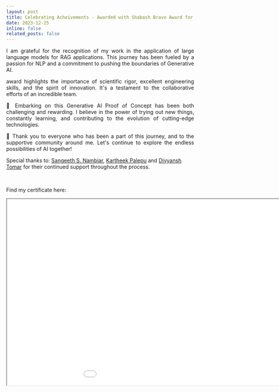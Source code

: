 ```yaml
---
layout: post
title: Celebrating Acheivements - Awarded with Shabash Bravo Award for excellent work
date: 2023-12-25
inline: false
related_posts: false
---
```


<p style="text-align:justify;">
I am grateful for the recognition of my work in the application of large language models for RAG applications. This journey has been fueled by a passion for NLP and a commitment to pushing the boundaries of Generative AI.
</p>
<p style="text-align:justify;"> award highlights the importance of scientific rigor, excellent engineering skills, and the spirit of innovation. It's a testament to the collaborative efforts of an incredible team.</p>
<p style="text-align:justify;">
🤖 Embarking on this Generative AI Proof of Concept has been both challenging and rewarding. I believe in the power of trying out new things, constantly learning, and contributing to the evolution of cutting-edge technologies.</p>
<p style="text-align:justify;">
🙏 Thank you to everyone who has been a part of this journey, and to the supportive community around me. Let's continue to explore the endless possibilities of AI together!
</p>


Special thanks to: [Sangeeth S. Nambiar](https://www.linkedin.com/in/sangeeth-s-nambiar-10229084/), [Kartheek Palepu](https://www.linkedin.com/in/kartheekpalepu/) and [Divyansh Tomar](https://www.linkedin.com/in/divyansh-tomar/) for their continued support throughout the process.
</p>
<br>

Find my certificate here:
<br>

<iframe width="1100" height="500"
src="/assets/files/bosch/Kamal_Shrestha_Bravo.pdf">
</iframe>

